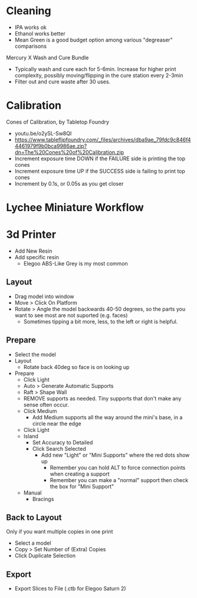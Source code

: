 # Cleaning
- IPA works ok
- Ethanol works better
- Mean Green is a good budget option among various "degreaser" comparisons

Mercury X Wash and Cure Bundle
- Typically wash and cure each for 5-6min. Increase for higher print complexity, possibly moving/flipping in the cure station every 2-3min
- Filter out and cure waste after 30 uses.

# Calibration
Cones of Calibration, by Tabletop Foundry
- youtu.be/o2ySL-Sw8QI
- https://www.tableflipfoundry.com/_files/archives/dba9ae_79fdc9c846f44461979f9b0bca9986ae.zip?dn=The%20Cones%20of%20Calibration.zip
- Increment exposure time DOWN if the FAILURE side is printing the top cones
- Increment exposure time UP if the SUCCESS side is failing to print top cones
- Increment by 0.1s, or 0.05s as you get closer

# Lychee Miniature Workflow

# 3d Printer
- Add New Resin
- Add specific resin
  - Elegoo ABS-Like Grey is my most common

## Layout
- Drag model into window
- Move > Click On Platform
- Rotate > Angle the model backwards 40-50 degrees, so the parts you want to see most are not suported (e.g. faces)
  - Sometimes tipping a bit more, less, to the left or right is helpful.

## Prepare
- Select the model
- Layout
  - Rotate back 40deg so face is on looking up
- Prepare
  - Click Light
  - Auto > Generate Automatic Supports
  - Raft > Shape Wall
  - REMOVE supports as needed. Tiny supports that don't make any sense often occur.
  - Click Medium
    - Add Medium supports all the way around the mini's base, in a circle near the edge
  - Click Light
  - Island
    - Set Accuracy to Detailed
    - Click Search Selected
      - Add new "Light" or "Mini Supports" where the red dots show up
        - Remember you can hold ALT to force connection points when creating a support
        - Remember you can make a "normal" support then check the box for "Mini Support"
  - Manual
    - Bracings
    

## Back to Layout
Only if you want multiple copies in one print 
- Select a model
- Copy > Set Number of (Extra) Copies
- Click Duplicate Selection

## Export
- Export Slices to File (.ctb for Elegoo Saturn 2)